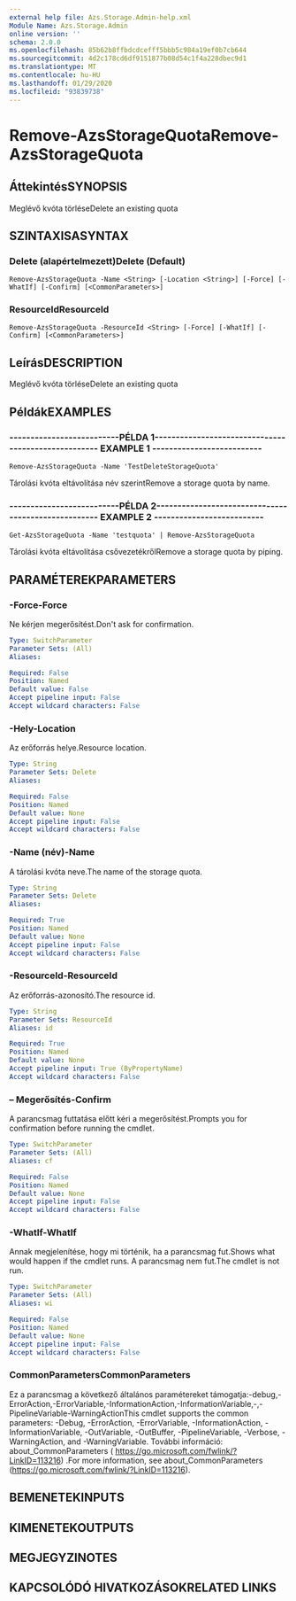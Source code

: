 ```yaml
---
external help file: Azs.Storage.Admin-help.xml
Module Name: Azs.Storage.Admin
online version: ''
schema: 2.0.0
ms.openlocfilehash: 85b62b8ffbdcdcefff5bbb5c984a19ef0b7cb644
ms.sourcegitcommit: 4d2c178cd6df9151877b08d54c1f4a228dbec9d1
ms.translationtype: MT
ms.contentlocale: hu-HU
ms.lasthandoff: 01/29/2020
ms.locfileid: "93839738"
---
```

# <span data-ttu-id="5563c-101">Remove-AzsStorageQuota</span><span class="sxs-lookup"><span data-stu-id="5563c-101">Remove-AzsStorageQuota</span></span>

## <span data-ttu-id="5563c-102">Áttekintés</span><span class="sxs-lookup"><span data-stu-id="5563c-102">SYNOPSIS</span></span>
<span data-ttu-id="5563c-103">Meglévő kvóta törlése</span><span class="sxs-lookup"><span data-stu-id="5563c-103">Delete an existing quota</span></span>

## <span data-ttu-id="5563c-104">SZINTAXISA</span><span class="sxs-lookup"><span data-stu-id="5563c-104">SYNTAX</span></span>

### <span data-ttu-id="5563c-105">Delete (alapértelmezett)</span><span class="sxs-lookup"><span data-stu-id="5563c-105">Delete (Default)</span></span>
```
Remove-AzsStorageQuota -Name <String> [-Location <String>] [-Force] [-WhatIf] [-Confirm] [<CommonParameters>]
```

### <span data-ttu-id="5563c-106">ResourceId</span><span class="sxs-lookup"><span data-stu-id="5563c-106">ResourceId</span></span>
```
Remove-AzsStorageQuota -ResourceId <String> [-Force] [-WhatIf] [-Confirm] [<CommonParameters>]
```

## <span data-ttu-id="5563c-107">Leírás</span><span class="sxs-lookup"><span data-stu-id="5563c-107">DESCRIPTION</span></span>
<span data-ttu-id="5563c-108">Meglévő kvóta törlése</span><span class="sxs-lookup"><span data-stu-id="5563c-108">Delete an existing quota</span></span>

## <span data-ttu-id="5563c-109">Példák</span><span class="sxs-lookup"><span data-stu-id="5563c-109">EXAMPLES</span></span>

### <span data-ttu-id="5563c-110">--------------------------PÉLDA 1--------------------------</span><span class="sxs-lookup"><span data-stu-id="5563c-110">-------------------------- EXAMPLE 1 --------------------------</span></span>
```
Remove-AzsStorageQuota -Name 'TestDeleteStorageQuota'
```

<span data-ttu-id="5563c-111">Tárolási kvóta eltávolítása név szerint</span><span class="sxs-lookup"><span data-stu-id="5563c-111">Remove a storage quota by name.</span></span>

### <span data-ttu-id="5563c-112">--------------------------PÉLDA 2--------------------------</span><span class="sxs-lookup"><span data-stu-id="5563c-112">-------------------------- EXAMPLE 2 --------------------------</span></span>
```
Get-AzsStorageQuota -Name 'testquota' | Remove-AzsStorageQuota
```

<span data-ttu-id="5563c-113">Tárolási kvóta eltávolítása csővezetékről</span><span class="sxs-lookup"><span data-stu-id="5563c-113">Remove a storage quota by piping.</span></span>

## <span data-ttu-id="5563c-114">PARAMÉTEREK</span><span class="sxs-lookup"><span data-stu-id="5563c-114">PARAMETERS</span></span>

### <span data-ttu-id="5563c-115">-Force</span><span class="sxs-lookup"><span data-stu-id="5563c-115">-Force</span></span>
<span data-ttu-id="5563c-116">Ne kérjen megerősítést.</span><span class="sxs-lookup"><span data-stu-id="5563c-116">Don't ask for confirmation.</span></span>

```yaml
Type: SwitchParameter
Parameter Sets: (All)
Aliases: 

Required: False
Position: Named
Default value: False
Accept pipeline input: False
Accept wildcard characters: False
```

### <span data-ttu-id="5563c-117">-Hely</span><span class="sxs-lookup"><span data-stu-id="5563c-117">-Location</span></span>
<span data-ttu-id="5563c-118">Az erőforrás helye.</span><span class="sxs-lookup"><span data-stu-id="5563c-118">Resource location.</span></span>

```yaml
Type: String
Parameter Sets: Delete
Aliases: 

Required: False
Position: Named
Default value: None
Accept pipeline input: False
Accept wildcard characters: False
```

### <span data-ttu-id="5563c-119">-Name (név)</span><span class="sxs-lookup"><span data-stu-id="5563c-119">-Name</span></span>
<span data-ttu-id="5563c-120">A tárolási kvóta neve.</span><span class="sxs-lookup"><span data-stu-id="5563c-120">The name of the storage quota.</span></span>

```yaml
Type: String
Parameter Sets: Delete
Aliases: 

Required: True
Position: Named
Default value: None
Accept pipeline input: False
Accept wildcard characters: False
```

### <span data-ttu-id="5563c-121">-ResourceId</span><span class="sxs-lookup"><span data-stu-id="5563c-121">-ResourceId</span></span>
<span data-ttu-id="5563c-122">Az erőforrás-azonosító.</span><span class="sxs-lookup"><span data-stu-id="5563c-122">The resource id.</span></span>

```yaml
Type: String
Parameter Sets: ResourceId
Aliases: id

Required: True
Position: Named
Default value: None
Accept pipeline input: True (ByPropertyName)
Accept wildcard characters: False
```

### <span data-ttu-id="5563c-123">– Megerősítés</span><span class="sxs-lookup"><span data-stu-id="5563c-123">-Confirm</span></span>
<span data-ttu-id="5563c-124">A parancsmag futtatása előtt kéri a megerősítést.</span><span class="sxs-lookup"><span data-stu-id="5563c-124">Prompts you for confirmation before running the cmdlet.</span></span>

```yaml
Type: SwitchParameter
Parameter Sets: (All)
Aliases: cf

Required: False
Position: Named
Default value: None
Accept pipeline input: False
Accept wildcard characters: False
```

### <span data-ttu-id="5563c-125">-WhatIf</span><span class="sxs-lookup"><span data-stu-id="5563c-125">-WhatIf</span></span>
<span data-ttu-id="5563c-126">Annak megjelenítése, hogy mi történik, ha a parancsmag fut.</span><span class="sxs-lookup"><span data-stu-id="5563c-126">Shows what would happen if the cmdlet runs.</span></span>
<span data-ttu-id="5563c-127">A parancsmag nem fut.</span><span class="sxs-lookup"><span data-stu-id="5563c-127">The cmdlet is not run.</span></span>

```yaml
Type: SwitchParameter
Parameter Sets: (All)
Aliases: wi

Required: False
Position: Named
Default value: None
Accept pipeline input: False
Accept wildcard characters: False
```

### <span data-ttu-id="5563c-128">CommonParameters</span><span class="sxs-lookup"><span data-stu-id="5563c-128">CommonParameters</span></span>
<span data-ttu-id="5563c-129">Ez a parancsmag a következő általános paramétereket támogatja:-debug,-ErrorAction,-ErrorVariable,-InformationAction,-InformationVariable,-,-PipelineVariable-WarningAction</span><span class="sxs-lookup"><span data-stu-id="5563c-129">This cmdlet supports the common parameters: -Debug, -ErrorAction, -ErrorVariable, -InformationAction, -InformationVariable, -OutVariable, -OutBuffer, -PipelineVariable, -Verbose, -WarningAction, and -WarningVariable.</span></span> <span data-ttu-id="5563c-130">További információ: about_CommonParameters ( https://go.microsoft.com/fwlink/?LinkID=113216) .</span><span class="sxs-lookup"><span data-stu-id="5563c-130">For more information, see about_CommonParameters (https://go.microsoft.com/fwlink/?LinkID=113216).</span></span>

## <span data-ttu-id="5563c-131">BEMENETEK</span><span class="sxs-lookup"><span data-stu-id="5563c-131">INPUTS</span></span>

## <span data-ttu-id="5563c-132">KIMENETEK</span><span class="sxs-lookup"><span data-stu-id="5563c-132">OUTPUTS</span></span>

## <span data-ttu-id="5563c-133">MEGJEGYZI</span><span class="sxs-lookup"><span data-stu-id="5563c-133">NOTES</span></span>

## <span data-ttu-id="5563c-134">KAPCSOLÓDÓ HIVATKOZÁSOK</span><span class="sxs-lookup"><span data-stu-id="5563c-134">RELATED LINKS</span></span>


